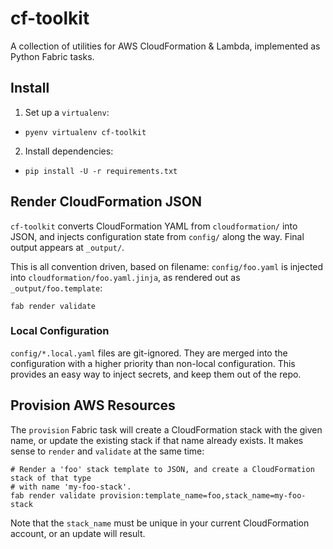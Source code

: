 # cf-toolkit

A collection of utilities for AWS CloudFormation & Lambda, implemented as Python Fabric tasks.

## Install

1. Set up a `virtualenv`:
  * `pyenv virtualenv cf-toolkit`
2. Install dependencies:
  * `pip install -U -r requirements.txt`


## Render CloudFormation JSON

`cf-toolkit` converts CloudFormation YAML from `cloudformation/` into JSON, and injects configuration state from `config/` along the way. Final output appears at `_output/`.

This is all convention driven, based on filename: `config/foo.yaml` is injected into `cloudformation/foo.yaml.jinja`, as rendered out as `_output/foo.template`:

    fab render validate


### Local Configuration

`config/*.local.yaml` files are git-ignored. They are merged into the configuration with a higher priority than non-local configuration. This provides an easy way to inject secrets, and keep them out of the repo.

## Provision AWS Resources

The `provision` Fabric task will create a CloudFormation stack with the given name, or update the existing stack if that name already exists. It makes sense to `render` and `validate` at the same time:

    # Render a 'foo' stack template to JSON, and create a CloudFormation stack of that type
    # with name 'my-foo-stack'.
    fab render validate provision:template_name=foo,stack_name=my-foo-stack

Note that the `stack_name` must be unique in your current CloudFormation account, or an update will result.
